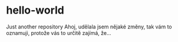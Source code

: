 # hello-world
Just another repository
Ahoj, udělala jsem nějaké změny, tak vám to oznamuji, protože vás to určitě zajímá, že...
